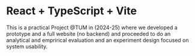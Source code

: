 # React + TypeScript + Vite

This is a practical Project @TUM in (2024-25) where we developed a prototype and a full website (no backend) and proceeded to do an analytical and emprirical evaluation and an experiment design focused on system usability.    
